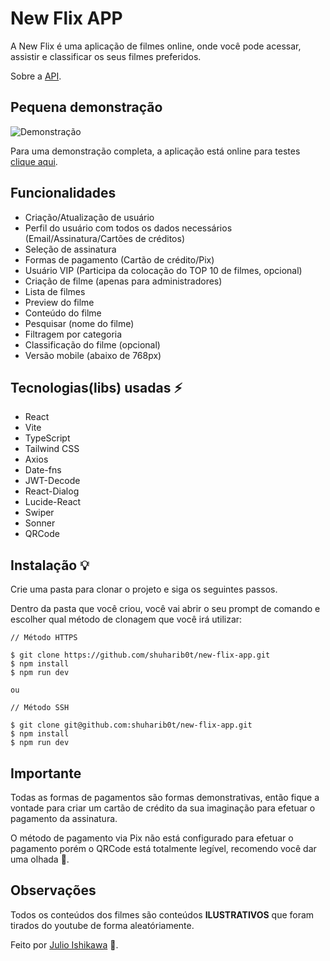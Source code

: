 # New Flix APP

A New Flix é uma aplicação de filmes online, onde você pode acessar, assistir e classificar os seus filmes preferidos. 

Sobre a [API](https://github.com/shuharib0t/new-flix-api).

## Pequena demonstração
![Demonstração](https://media.giphy.com/media/v1.Y2lkPTc5MGI3NjExZHJxcDdzejFhbTA1NXRuMno3ZWd1cW56Znlya2oyd2ZocWpqMnlwcyZlcD12MV9pbnRlcm5hbF9naWZfYnlfaWQmY3Q9Zw/DP3lcOa7j5Mb4ljDaL/giphy.gif)

Para uma demonstração completa, a aplicação está online para testes [clique aqui](https://newflixtest.netlify.app).

## Funcionalidades

- Criação/Atualização de usuário
- Perfil do usuário com todos os dados necessários (Email/Assinatura/Cartões de créditos)
- Seleção de assinatura
- Formas de pagamento (Cartão de crédito/Pix)
- Usuário VIP (Participa da colocação do TOP 10 de filmes, opcional)
- Criação de filme (apenas para administradores)
- Lista de filmes
- Preview do filme
- Conteúdo do filme
- Pesquisar (nome do filme)
- Filtragem por categoria
- Classificação do filme (opcional)
- Versão mobile (abaixo de 768px)

## Tecnologias(libs) usadas ⚡️

- React
- Vite
- TypeScript
- Tailwind CSS
- Axios
- Date-fns
- JWT-Decode
- React-Dialog
- Lucide-React
- Swiper
- Sonner
- QRCode

## Instalação 💡

Crie uma pasta para clonar o projeto e siga os seguintes passos.

Dentro da pasta que você criou, você vai abrir o seu prompt de comando e escolher qual método de clonagem que você irá utilizar:

```
// Método HTTPS

$ git clone https://github.com/shuharib0t/new-flix-app.git
$ npm install
$ npm run dev

ou

// Método SSH

$ git clone git@github.com:shuharib0t/new-flix-app.git
$ npm install
$ npm run dev
```

## Importante

Todas as formas de pagamentos são formas demonstrativas, então fique a vontade para criar um cartão de crédito da sua imaginação para efetuar o pagamento da assinatura.

O método de pagamento via Pix não está configurado para efetuar o pagamento porém o QRCode está totalmente legível, recomendo você dar uma olhada 👀.

## Observações

Todos os conteúdos dos filmes são conteúdos **ILUSTRATIVOS** que foram tirados do youtube de forma aleatóriamente.

Feito por [Julio Ishikawa](https://www.linkedin.com/in/julio-ishikawa/) 👋.
